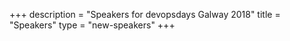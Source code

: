 +++
description = "Speakers for devopsdays Galway 2018"
title = "Speakers"
type = "new-speakers"
+++